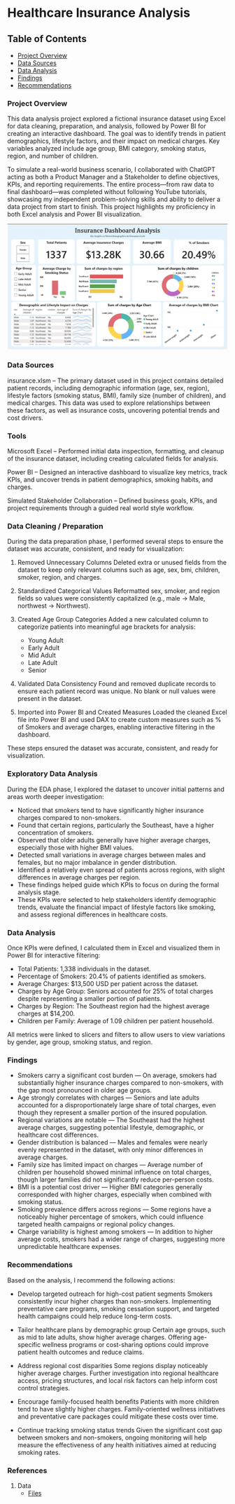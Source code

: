 # Healthcare Insurance Analysis

## Table of Contents

- [Project Overview](#project-overview)
- [Data Sources](#data-sources)
- [Data Analysis](#data-analysis)
- [Findings](#findings)
- [Recommendations](#recommendations)

### Project Overview
This data analysis project explored a fictional insurance dataset using Excel for data cleaning, preparation, and analysis, followed by Power BI for creating an interactive dashboard. The goal was to identify trends in patient demographics, lifestyle factors, and their impact on medical charges. Key variables analyzed include age group, BMI category, smoking status, region, and number of children.

To simulate a real-world business scenario, I collaborated with ChatGPT acting as both a Product Manager and a Stakeholder to define objectives, KPIs, and reporting requirements. The entire process—from raw data to final dashboard—was completed without following YouTube tutorials, showcasing my independent problem-solving skills and ability to deliver a data project from start to finish. This project highlights my proficiency in both Excel analysis and Power BI visualization.

![Dashboard](Dashboard.JPG)

### Data Sources
insurance.xlsm – The primary dataset used in this project contains detailed patient records, including demographic information (age, sex, region), lifestyle factors (smoking status, BMI), family size (number of children), and medical charges. This data was used to explore relationships between these factors, as well as insurance costs, uncovering potential trends and cost drivers.


### Tools
Microsoft Excel – Performed initial data inspection, formatting, and cleanup of the insurance dataset, including creating calculated fields for analysis.

Power BI – Designed an interactive dashboard to visualize key metrics, track KPIs, and uncover trends in patient demographics, smoking habits, and charges.

Simulated Stakeholder Collaboration – Defined business goals, KPIs, and project requirements through a guided real world style workflow.

### Data Cleaning / Preparation

During the data preparation phase, I performed several steps to ensure the dataset was accurate, consistent, and ready for visualization:

1. Removed Unnecessary Columns
   Deleted extra or unused fields from the dataset to keep only relevant columns such as age, sex, bmi, children, smoker, region, and charges.

2. Standardized Categorical Values
   Reformatted sex, smoker, and region fields so values were consistently capitalized (e.g., male → Male, northwest → Northwest).

3. Created Age Group Categories
   Added a new calculated column to categorize patients into meaningful age brackets for analysis:
   - Young Adult
   - Early Adult
   - Mid Adult
   - Late Adult
   - Senior

4. Validated Data Consistency
   Found and removed duplicate records to ensure each patient record was unique. No blank or null values were present in the dataset.

5. Imported into Power BI and Created Measures
   Loaded the cleaned Excel file into Power BI and used DAX to create custom measures such as % of Smokers and average charges, enabling interactive filtering in the dashboard.

These steps ensured the dataset was accurate, consistent, and ready for visualization.

### Exploratory Data Analysis

During the EDA phase, I explored the dataset to uncover initial patterns and areas worth deeper investigation:

- Noticed that smokers tend to have significantly higher insurance charges compared to non-smokers.
- Found that certain regions, particularly the Southeast, have a higher concentration of smokers.
- Observed that older adults generally have higher average charges, especially those with higher BMI values.
- Detected small variations in average charges between males and females, but no major imbalance in gender distribution.
- Identified a relatively even spread of patients across regions, with slight differences in average charges per region.
- These findings helped guide which KPIs to focus on during the formal analysis stage.
- These KPIs were selected to help stakeholders identify demographic trends, evaluate the financial impact of lifestyle factors like smoking, and assess regional differences in healthcare costs.

### Data Analysis

Once KPIs were defined, I calculated them in Excel and visualized them in Power BI for interactive filtering:

- Total Patients: 1,338 individuals in the dataset.
- Percentage of Smokers: 20.4% of patients identified as smokers.
- Average Charges: $13,500 USD per patient across the dataset.
- Charges by Age Group: Seniors accounted for 25% of total charges despite representing a smaller portion of patients.
- Charges by Region: The Southeast region had the highest average charges at $14,200.
- Children per Family: Average of 1.09 children per patient household.

All metrics were linked to slicers and filters to allow users to view variations by gender, age group, smoking status, and region.

### Findings

- Smokers carry a significant cost burden — On average, smokers had substantially higher insurance charges compared to non-smokers, with the gap most pronounced in older age groups.
- Age strongly correlates with charges — Seniors and late adults accounted for a disproportionately large share of total charges, even though they represent a smaller portion of the insured population.
- Regional variations are notable — The Southeast had the highest average charges, suggesting potential lifestyle, demographic, or healthcare cost differences.
- Gender distribution is balanced — Males and females were nearly evenly represented in the dataset, with only minor differences in average charges.
- Family size has limited impact on charges — Average number of children per household showed minimal influence on total charges, though larger families did not significantly reduce per-person costs.
- BMI is a potential cost driver — Higher BMI categories generally corresponded with higher charges, especially when combined with smoking status.
- Smoking prevalence differs across regions — Some regions have a noticeably higher percentage of smokers, which could influence targeted health campaigns or regional policy changes.
- Charge variability is highest among smokers — In addition to higher average costs, smokers had a wider range of charges, suggesting more unpredictable healthcare expenses.

### Recommendations
Based on the analysis, I recommend the following actions:

- Develop targeted outreach for high-cost patient segments
  Smokers consistently incur higher charges than non-smokers. Implementing preventative care programs, smoking cessation support, and targeted health campaigns could help reduce long-term costs.

- Tailor healthcare plans by demographic group
  Certain age groups, such as mid to late adults, show higher average charges. Offering age-specific wellness programs or cost-sharing options could improve patient health outcomes and reduce claims.

- Address regional cost disparities
  Some regions display noticeably higher average charges. Further investigation into regional healthcare access, pricing structures, and local risk factors can help inform cost control strategies.

- Encourage family-focused health benefits
  Patients with more children tend to have slightly higher charges. Family-oriented wellness initiatives and preventative care packages could mitigate these costs over time.

- Continue tracking smoking status trends
  Given the significant cost gap between smokers and non-smokers, ongoing monitoring will help measure the effectiveness of any health initiatives aimed at reducing smoking rates.

### References
1. Data
   - [Files]([https://drive.google.com/drive/folders/1mg8zaCAVh-yzbEcX710vZ5NvzlF-xV6b](https://www.kaggle.com/datasets/willianoliveiragibin/healthcare-insurance))








